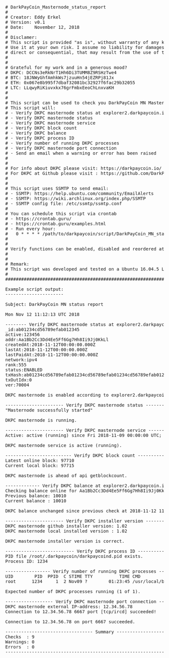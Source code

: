 <pre>
# DarkPayCoin_Masternode_status_report
#
# Creator: Eddy Erkel
# Version: v0.1
# Date:    November 12, 2018
#
# Disclamer:
# This script is provided "as is", without warranty of any kind.
# Use it at your own risk. I assume no liability for damages,
# direct or consequential, that may result from the use of this script.
#
#
# Grateful for my work and in a generous mood?
# DKPC: DCCNs3eRkNrT1Hh6Di3TUMM8Z9RSHzTwe4
# BTC: 18JNWyGhfAmhkWs7jzuuHn54jEZRPj81Jx
# ETH: 0x067e8b995f7dbaf32081bc32927f6fac29b32055
# LTC: LLqwyRiKiuvxkx76grFmbxEeoChLnxvaKH
#
#
# This script can be used to check you DarkPayCoin MN Masternode status
# This script will:
# - Verify DKPC masternode status at explorer2.darkpaycoin.io 
# - Verify DKPC masternode status
# - Verify DKPC masternode service
# - Verify DKPC block count
# - Verify DKPC balance
# - Verify DKPC process ID
# - Verify number of running DKPC processes
# - Verify DKPC masternode port connection
# - Send an email when a warning or error has been raised
#
#
# For info about DKPC please visit: https://darkpaycoin.io/ 
# For DKPC at Github please visit : https://github.com/DarkPayCoin/releases/
#
#
# This script uses SSMTP to send email:
# - SSMTP: https://help.ubuntu.com/community/EmailAlerts
# - SSMTP: https://wiki.archlinux.org/index.php/SSMTP
# - SSMTP config file: /etc/ssmtp/ssmtp.conf
#
# You can schedule this script via crontab
# - https://crontab.guru/
# - https://crontab.guru/examples.html
# - Run every hour:
#   0 * * * * /path/to/darkpaycoin/script/DarkPayCoin_MN_status.sh
#
#
# Verify functions can be enabled, disabled and reordered at the bottom of this script
#
#
# Remark:
# This script was developed and tested on a Ubuntu 16.04.5 LTS server with an IP-v4 IP-address
#
####################################################################################################

Example script output:
----------------------

Subject: DarkPayCoin MN status report

Mon Nov 12 11:12:13 UTC 2018

-------- Verify DKPC masternode status at explorer2.darkpaycoin.io ---------
_id:ab01234cd56789efab012345
active:123456
addr:Aa1Bb2Cc3Dd4Ee5Ff6Gg7Hh8Ii9Jj0KkLl
createdAt:2018-11-12T00:00:00.000Z
lastAt:2018-11-12T00:00:00.000Z
lastPaidAt:2018-11-12T00:00:00.000Z
network:ipv4
rank:555
status:ENABLED
txHash:ab01234cd56789efab01234cd56789efab01234cd56789efab01234cd56789ef
txOutIdx:0
ver:70004

DKPC masternode is enabled according to explorer2.darkpaycoin.io.

---------------------- Verify DKPC masternode status -----------------------
"Masternode successfully started"

DKPC masternode is running.

---------------------- Verify DKPC masternode service ----------------------
Active: active (running) since Fri 2018-11-09 00:00:00 UTC; 3 days ago

DKPC masternode service is active (running).

------------------------- Verify DKPC block count --------------------------
Latest online block: 97710
Current local block: 97715

DKPC masternode is ahead of api getblockcount.

------------- Verify DKPC balance at explorer2.darkpaycoin.io --------------
Checking balance online for Aa1Bb2Cc3Dd4Ee5Ff6Gg7Hh8Ii9Jj0KkLl
Previous balance: 10010
Current balance : 10010

DKPC balance unchanged since previous check at 2018-11-12 11:12:13.

---------------------- Verify DKPC installer version -----------------------
DKPC masternode github installer version: 1.02
DKPC masternode local installed version : 1.02

DKPC masternode installer version is correct.

-------------------------- Verify DKPC process ID --------------------------
PID file /root/.darkpaycoin/darkpaycoind.pid exists.
Process ID: 1234

----------------- Verify number of running DKPC processes ------------------
UID        PID  PPID  C STIME TTY          TIME CMD
root      1234     1  2 Nov09 ?        01:23:45 /usr/local/bin/darkpaycoind -daemon -conf=/root/.darkpaycoin/darkpaycoin.conf -datadir=/root/.darkpaycoin

Expected number of DKPC processes running (1 of 1).

------------------ Verify DKPC masternode port connection ------------------
DKPC masternode external IP-address: 12.34.56.78
Connection to 12.34.56.78 6667 port [tcp/ircd] succeeded!

Connection to 12.34.56.78 on port 6667 succeeded.

--------------------------------- Summary ----------------------------------
Checks  : 9
Warnings: 0
Errors  : 0
----------------------------------------------------------------------------
</pre>
